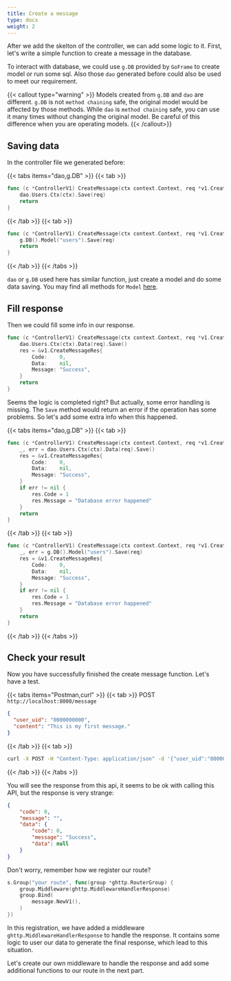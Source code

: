```yaml
---
title: Create a message
type: docs
weight: 2
---
```


After we add the skelton of the controller, we can add some logic to it. First, let's write a simple function to create a message in the database.

To interact with database, we could use `g.DB` provided by `GoFrame` to create model or run some sql. Also those `dao` generated before could also be used to meet our requirement.

{{< callout type="warning" >}}
Models created from `g.DB` and `dao` are different. `g.DB` is not `method chaining` safe, the original model would be affected by those methods. While `dao` is `method chaining` safe, you can use it many times without changing the original model. Be careful of this difference when you are operating models.
{{< /callout>}}

## Saving data

In the controller file we generated before:

{{< tabs items="dao,g.DB" >}}
{{< tab >}}
```go {filename="internal/controller/message/message_v1_create_message.go",hl_lines=[2]}
func (c *ControllerV1) CreateMessage(ctx context.Context, req *v1.CreateMessageReq) (res *v1.CreateMessageRes, err error) {
	dao.Users.Ctx(ctx).Save(req)
	return
}
```
{{< /tab >}}
{{< tab >}}
```go {filename="internal/controller/message/message_v1_create_message.go",hl_lines=[2]}
func (c *ControllerV1) CreateMessage(ctx context.Context, req *v1.CreateMessageReq) (res *v1.CreateMessageRes, err error) {
	g.DB().Model("users").Save(req)
	return
}
```
{{< /tab >}}
{{< /tabs >}}

`dao` or `g.DB` used here has similar function, just create a model and do some data saving. You may find all methods for `Model` [here](https://pkg.go.dev/github.com/gogf/gf/v2/database/gdb#Model).

## Fill response

Then we could fill some info in our response.

```go {filename="internal/controller/message/message_v1_create_message.go"}
func (c *ControllerV1) CreateMessage(ctx context.Context, req *v1.CreateMessageReq) (res *v1.CreateMessageRes, err error) {
	dao.Users.Ctx(ctx).Data(req).Save()
	res = &v1.CreateMessageRes{
		Code:    0,
		Data:    nil,
		Message: "Success",
	}
	return
}
```

Seems the logic is completed right? But actually, some error handling is missing. The `Save` method would return an error if the operation has some problems. So let's add some extra info when this happened.

{{< tabs items="dao,g.DB" >}}
{{< tab >}}
```go {filename="internal/controller/message/message_v1_create_message.go",hl_lines=[2]}
func (c *ControllerV1) CreateMessage(ctx context.Context, req *v1.CreateMessageReq) (res *v1.CreateMessageRes, err error) {
	_, err = dao.Users.Ctx(ctx).Data(req).Save()
	res = &v1.CreateMessageRes{
		Code:    0,
		Data:    nil,
		Message: "Success",
	}
	if err != nil {
		res.Code = 1
		res.Message = "Database error happened"
	}
	return
}
```
{{< /tab >}}
{{< tab >}}
```go {filename="internal/controller/message/message_v1_create_message.go",hl_lines=[2]}
func (c *ControllerV1) CreateMessage(ctx context.Context, req *v1.CreateMessageReq) (res *v1.CreateMessageRes, err error) {
	_, err = g.DB().Model("users").Save(req)
	res = &v1.CreateMessageRes{
		Code:    0,
		Data:    nil,
		Message: "Success",
	}
	if err != nil {
		res.Code = 1
		res.Message = "Database error happened"
	}
	return
}
```
{{< /tab >}}
{{< /tabs >}}

## Check your result

Now you have successfully finished the create message function. Let's have a test.

{{< tabs items="Postman,curl" >}}
{{< tab >}}
POST `http://localhost:8000/message`

```json
{
  "user_uid": "0000000000",
  "content": "This is my first message."
}
```
{{< /tab >}}
{{< tab >}}
```bash
curl -X POST -H "Content-Type: application/json" -d '{"user_uid":"0000000000","content":"This is my first message."}' "http://localhost:8000/message"
```
{{< /tab >}}
{{< /tabs >}}

You will see the response from this api, it seems to be ok with calling this API, but the response is very strange:

```json
{
	"code": 0,
	"message": "",
	"data": {
		"code": 0,
		"message": "Success",
		"data": null
	}
}
```

Don't worry, remember how we register our route?

```go {filename="internal/cmd/cmd.go",hl_lines=[2]}
s.Group("your route", func(group *ghttp.RouterGroup) {
	group.Middleware(ghttp.MiddlewareHandlerResponse)
	group.Bind(
		message.NewV1(),
	)
})
```

In this registration, we have added a middleware `ghttp.MiddlewareHandlerResponse` to handle the response. It contains some logic to user our data to generate the final response, which lead to this situation.

Let's create our own middleware to handle the response and add some additional functions to our route in the next part.
